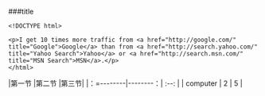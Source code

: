 ###title
  



```
<!DOCTYPE html>

<p>I get 10 times more traffic from <a href="http://google.com/"
title="Google">Google</a> than from <a href="http://search.yahoo.com/"
title="Yahoo Search">Yahoo</a> or <a href="http://search.msn.com/"
title="MSN Search">MSN</a>.</p>
</html>

```
|第一节     |第二节    |第三节|
|：=--------|--------：| :--: |
|  computer |   2      |   5  |